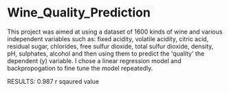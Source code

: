 # Wine_Quality_Prediction

This project was aimed at using a dataset of 1600 kinds of wine and various independent variables such as:
	fixed acidity,	volatile acidity,	citric acid,	residual sugar,	chlorides,	free sulfur dioxide,	total sulfur dioxide,	density,	pH,	sulphates,	alcohol
  and then using them to predict the 'quality' the dependent (y) variable.  I chose a  linear regression model and backpropogation to fine tune the model repeatedly.
  
RESULTS:
0.987 r sqaured value
